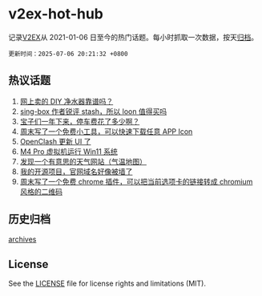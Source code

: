 # v2ex-hot-hub

 记录[V2EX](https://www.v2ex.com/)从 2021-01-06 日至今的热门话题。每小时抓取一次数据，按天[归档](archives)。

`更新时间：2025-07-06 20:21:32 +0800`

## 热议话题

1. [网上卖的 DIY 净水器靠谱吗？](https://www.v2ex.com/t/1143286)
1. [sing-box 作者锐评 stash，所以 loon 值得买吗](https://www.v2ex.com/t/1143297)
1. [宝子们一年下来，停车费花了多少啊？](https://www.v2ex.com/t/1143257)
1. [周末写了一个免费小工具，可以快速下载任意 APP Icon](https://www.v2ex.com/t/1143287)
1. [OpenClash 更新 UI 了](https://www.v2ex.com/t/1143277)
1. [M4 Pro 虚拟机运行 Win11 系统](https://www.v2ex.com/t/1143284)
1. [发现一个有意思的天气网站（气温地图）](https://www.v2ex.com/t/1143299)
1. [我的开源项目，官网域名好像被墙了](https://www.v2ex.com/t/1143322)
1. [周末写了一个免费 chrome 插件，可以把当前选项卡的链接转成 chromium 风格的二维码](https://www.v2ex.com/t/1143291)

## 历史归档

[archives](archives)

## License

See the [LICENSE](LICENSE) file for license rights and limitations (MIT).
